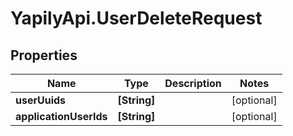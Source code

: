 # YapilyApi.UserDeleteRequest

## Properties
Name | Type | Description | Notes
------------ | ------------- | ------------- | -------------
**userUuids** | **[String]** |  | [optional] 
**applicationUserIds** | **[String]** |  | [optional] 



